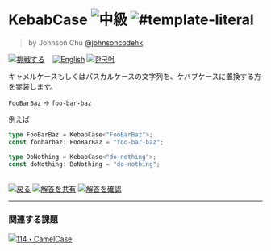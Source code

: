 <!--info-header-start--><h1>KebabCase <img src="https://img.shields.io/badge/-%E4%B8%AD%E7%B4%9A-d9901a" alt="中級"/> <img src="https://img.shields.io/badge/-%23template--literal-999" alt="#template-literal"/></h1><blockquote><p>by Johnson Chu <a href="https://github.com/johnsoncodehk" target="_blank">@johnsoncodehk</a></p></blockquote><p><a href="https://tsch.js.org/612/play/ja" target="_blank"><img src="https://img.shields.io/badge/-%E6%8C%91%E6%88%A6%E3%81%99%E3%82%8B-3178c6?logo=typescript&logoColor=white" alt="挑戦する"/></a> &nbsp;&nbsp;&nbsp;<a href="./README.md" target="_blank"><img src="https://img.shields.io/badge/-English-gray" alt="English"/></a>  <a href="./README.ko.md" target="_blank"><img src="https://img.shields.io/badge/-%ED%95%9C%EA%B5%AD%EC%96%B4-gray" alt="한국어"/></a> </p><!--info-header-end-->

キャメルケースもしくはパスカルケースの文字列を、ケバブケースに置換する方を実装します。

`FooBarBaz` -> `foo-bar-baz`

例えば

```ts
type FooBarBaz = KebabCase<"FooBarBaz">;
const foobarbaz: FooBarBaz = "foo-bar-baz";

type DoNothing = KebabCase<"do-nothing">;
const doNothing: DoNothing = "do-nothing";
```

<!--info-footer-start--><br><a href="../../README.ja.md" target="_blank"><img src="https://img.shields.io/badge/-%E6%88%BB%E3%82%8B-grey" alt="戻る"/></a> <a href="https://tsch.js.org/612/answer/ja" target="_blank"><img src="https://img.shields.io/badge/-%E8%A7%A3%E7%AD%94%E3%82%92%E5%85%B1%E6%9C%89-teal" alt="解答を共有"/></a> <a href="https://tsch.js.org/612/solutions" target="_blank"><img src="https://img.shields.io/badge/-%E8%A7%A3%E7%AD%94%E3%82%92%E7%A2%BA%E8%AA%8D-de5a77?logo=awesome-lists&logoColor=white" alt="解答を確認"/></a> <hr><h3>関連する課題</h3><a href="https://github.com/type-challenges/type-challenges/blob/main/questions/00114-hard-camelcase/README.ja.md" target="_blank"><img src="https://img.shields.io/badge/-114%E3%83%BBCamelCase-de3d37" alt="114・CamelCase"/></a> <!--info-footer-end-->
